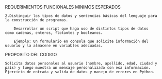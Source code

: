 REQUERIMIENTOS FUNCIONALES MINIMOS ESPERADOS

    2.Distinguir los tipos de datos y sentencias básicas del lenguaje para la construcción de programas.

        Desarrollar un script que haga uso de distintos tipos de datos como cadenas, enteros, flotantes y booleanos.

        Ejemplo: Un formulario en consola que solicite información del usuario y la almacene en variables adecuadas.

PROPOSITO DEL CODIGO 

    Solicita datos personales al usuario (nombre, apellido, edad, ciudad y país) y luego muestra un mensaje personalizado con esa información. Ejercicio de entrada y salida de datos y manejo de errores en Python.